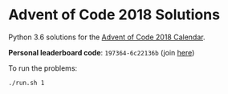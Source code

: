 # Advent of Code 2018 Solutions

Python 3.6 solutions for the [Advent of Code 2018 Calendar](http://adventofcode.com/2018).

**Personal leaderboard code**: `197364-6c22136b` (join [here](https://adventofcode.com/2018/leaderboard/private))

To run the problems:

```console
./run.sh 1
```
